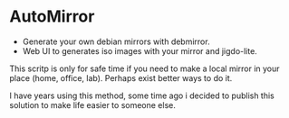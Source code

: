 # AutoMirror
* Generate your own debian mirrors with debmirror.
* Web UI to generates iso images with your mirror and jigdo-lite.

This scritp is only for safe time if you need to make a local mirror in your place (home, office, lab). Perhaps exist better
ways to do it.

I have years using this method, some time ago i decided to publish this solution to make life easier to someone else.

